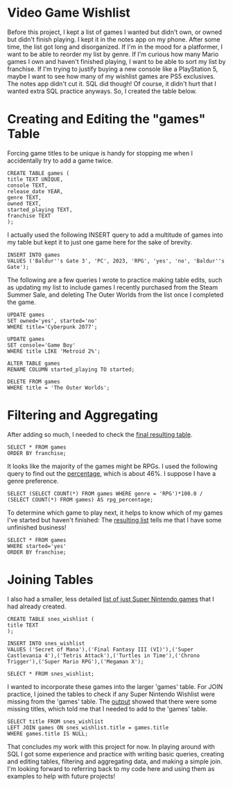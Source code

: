 # Video Game Wishlist

Before this project, I kept a list of games I wanted but didn't own, or owned but didn't finish playing. I kept it in the notes app on my phone. After some time, the list got long and disorganized. If I'm in the mood for a platformer, I want to be able to reorder my list by genre. If I'm curious how many Mario games I own and haven't finished playing, I want to be able to sort my list by franchise. If I'm trying to justify buying a new console like a PlayStation 5, maybe I want to see how many of my wishlist games are PS5 exclusives. The notes app didn't cut it. SQL did though! Of course, it didn't hurt that I wanted extra SQL practice anyways. So, I created the table below.

# Creating and Editing the "games" Table
Forcing game titles to be unique is handy for stopping me when I accidentally try to add a game twice.

    CREATE TABLE games (
    title TEXT UNIQUE,
    console TEXT,
    release_date YEAR,
    genre TEXT,
    owned TEXT,
    started_playing TEXT,
    franchise TEXT
    );

I actually used the following INSERT query to add a multitude of games into my table but kept it to just one game here for the sake of brevity.

    INSERT INTO games
    VALUES ('Baldur''s Gate 3', 'PC', 2023, 'RPG', 'yes', 'no', 'Baldur''s Gate');

The following are a few queries I wrote to practice making table edits, such as updating my list to include games I recently purchased from the Steam Summer Sale, and deleting The Outer Worlds from the list once I completed the game.

    UPDATE games
    SET owned='yes', started='no'
    WHERE title='Cyberpunk 2077';

    UPDATE games
    SET console='Game Boy'
    WHERE title LIKE 'Metroid 2%';

    ALTER TABLE games
    RENAME COLUMN started_playing TO started;

    DELETE FROM games
    WHERE title = 'The Outer Worlds';

# Filtering and Aggregating 

After adding so much, I needed to check the [final resulting table](https://github.com/mwdemos/Data-Analysis-Portfolio/blob/main/Video%20Game%20Wishlist/SQL%20Code%20Outputs/VideoGameWishlist_games_output_orderByFranchise.pdf).

    SELECT * FROM games
    ORDER BY franchise;

It looks like the majority of the games might be RPGs. I used the following query to find out the [percentage](https://github.com/mwdemos/Data-Analysis-Portfolio/blob/main/Video%20Game%20Wishlist/SQL%20Code%20Outputs/VideoGameWishlist_games_output_rpg_percentage.pdf), which is about 46%. I suppose I have a genre preference.

    SELECT (SELECT COUNT(*) FROM games WHERE genre = 'RPG')*100.0 / (SELECT COUNT(*) FROM games) AS rpg_percentage;

To determine which game to play next, it helps to know which of my games I've started but haven't finished: The [resulting list](https://github.com/mwdemos/Data-Analysis-Portfolio/blob/main/Video%20Game%20Wishlist/SQL%20Code%20Outputs/VideoGameWishlist_games_output_started.pdf) tells me that I have some unfinished business!

    SELECT * FROM games
    WHERE started='yes'
    ORDER BY franchise;

# Joining Tables

I also had a smaller, less detailed [list of just Super Nintendo games](https://github.com/mwdemos/Data-Analysis-Portfolio/blob/main/Video%20Game%20Wishlist/SQL%20Code%20Outputs/VideoGameWishlist_snes_wishlist_output.pdf) that I had already created.

    CREATE TABLE snes_wishlist (
    title TEXT
    );

    INSERT INTO snes_wishlist
    VALUES ('Secret of Mana'),('Final Fantasy III (VI)'),('Super Castlevania 4'),('Tetris Attack'),('Turtles in Time'),('Chrono Trigger'),('Super Mario RPG'),('Megaman X');

    SELECT * FROM snes_wishlist;

I wanted to incorporate these games into the larger 'games' table. For JOIN practice, I joined the tables to check if any Super Nintendo Wishlist were missing from the 'games' table. The [output](https://github.com/mwdemos/Data-Analysis-Portfolio/blob/main/Video%20Game%20Wishlist/SQL%20Code%20Outputs/VideoGameWishlist_games_snes_wishlist_join.pdf) showed that there were some missing titles, which told me that I needed to add to the 'games' table.

    SELECT title FROM snes_wishlist
    LEFT JOIN games ON snes_wishlist.title = games.title
    WHERE games.title IS NULL;

That concludes my work with this project for now. In playing around with SQL I got some experience and practice with writing basic queries, creating and editing tables, filtering and aggregating data, and making a simple join. I'm looking forward to referring back to my code here and using them as examples to help with future projects!
